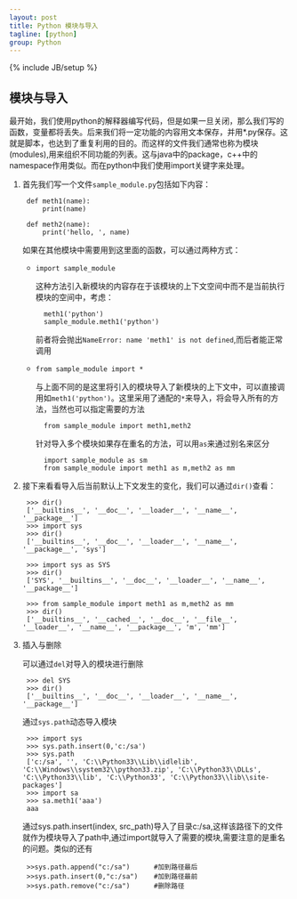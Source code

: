 ```yaml
---
layout: post
title: Python 模块与导入
tagline: [python] 
group: Python
---
```

{% include JB/setup %}

## 模块与导入 ##

最开始，我们使用python的解释器编写代码，但是如果一旦关闭，那么我们写的函数，变量都将丢失。后来我们将一定功能的内容用文本保存，并用*.py保存。这就是脚本，也达到了重复利用的目的。而这样的文件我们通常也称为模块(modules),用来组织不同功能的列表。这与java中的package，c++中的namespace作用类似。而在python中我们使用import关键字来处理。



1. 首先我们写一个文件`sample_module.py`包括如下内容：

		def meth1(name):
			print(name)
			
		def meth2(name):
			print('hello, ', name)
		
	如果在其他模块中需要用到这里面的函数，可以通过两种方式：  
	- `import sample_module`
		
		这种方法引入新模块的内容存在于该模块的上下文空间中而不是当前执行模块的空间中，考虑：
		
			meth1('python')
			sample_module.meth1('python')
		
		前者将会抛出`NameError: name 'meth1' is not defined`,而后者能正常调用
	- `from sample_module import *`
	
		与上面不同的是这里将引入的模块导入了新模块的上下文中，可以直接调用如`meth1('python')`。这里采用了通配的`*`来导入，将会导入所有的方法，当然也可以指定需要的方法
	
			from sample_module import meth1,meth2
	
		针对导入多个模块如果存在重名的方法，可以用`as`来通过别名来区分
	
			import sample_module as sm
			from sample_module import meth1 as m,meth2 as mm

2. 接下来看看导入后当前默认上下文发生的变化，我们可以通过`dir()`查看：

		>>> dir()
		['__builtins__', '__doc__', '__loader__', '__name__', '__package__']
		>>> import sys
		>>> dir()
		['__builtins__', '__doc__', '__loader__', '__name__', '__package__', 'sys']
		
		>>> import sys as SYS
		>>> dir()
		['SYS', '__builtins__', '__doc__', '__loader__', '__name__', '__package__']
	
		>>> from sample_module import meth1 as m,meth2 as mm
		>>> dir()
		['__builtins__', '__cached__', '__doc__', '__file__', '__loader__', '__name__', '__package__', 'm', 'mm']

3. 插入与删除
	
	可以通过`del`对导入的模块进行删除
	
		>>> del SYS
		>>> dir()
		['__builtins__', '__doc__', '__loader__', '__name__', '__package__']
		
	通过`sys.path`动态导入模块
	
		>>> import sys
		>>> sys.path.insert(0,'c:/sa')
		>>> sys.path
		['c:/sa', '', 'C:\\Python33\\Lib\\idlelib', 'C:\\Windows\\system32\\python33.zip', 'C:\\Python33\\DLLs', 'C:\\Python33\\lib', 'C:\\Python33', 'C:\\Python33\\lib\\site-packages']
		>>> import sa
		>>> sa.meth1('aaa')
		aaa
	
	通过sys.path.insert(index, src_path)导入了目录c:/sa,这样该路径下的文件就作为模块导入了path中,通过import就导入了需要的模块,需要注意的是重名的问题。类似的还有
	
		>>sys.path.append("c:/sa")  	#加到路径最后
		>>sys.path.insert(0,"c:/sa")  	#加到路径最前
		>>sys.path.remove("c:/sa")  	#删除路径
	
	




	







